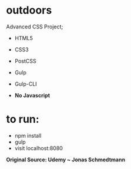 # outdoors
Advanced CSS Project; 
+ HTML5
+ CSS3
+ PostCSS
+ Gulp
+ Gulp-CLI

+ **No Javascript**
# to run: 
+ npm install
+ gulp
+ visit localhost:8080

**Original Source: Udemy ~ Jonas Schmedtmann**
